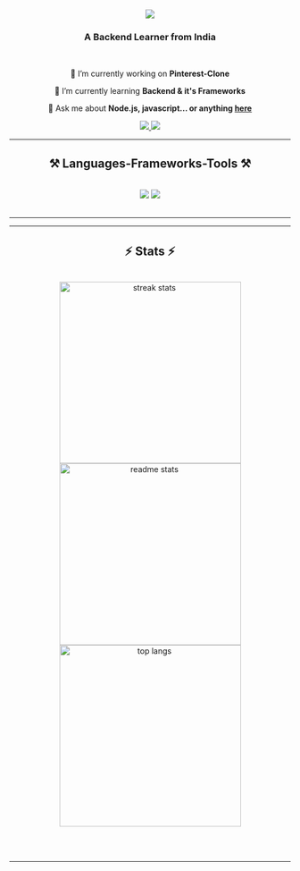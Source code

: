 

<h1 align="center">
    <img src="https://readme-typing-svg.herokuapp.com/?font=Righteous&size=35&center=true&vCenter=true&width=500&height=70&duration=4000&lines=Hi+There!+👋;+I'm+Rahul+Singh!;" />
</h1>

<h3 align="center">A Backend Learner from India</h3>

<br/>

<div align="center">
 
 🔭 I’m currently working on **Pinterest-Clone**
 
 🌱 I’m currently learning **Backend & it's Frameworks**

💬 Ask me about **Node.js, javascript... or anything [here](https://github.com/salesp07/salesp07/issues)**


 </div>
 
<div align="center"> 
  <a href="rahulsingh.dev.36@gmail.com">
    <img src="https://img.shields.io/badge/Gmail-D14836?logo=gmail&logoColor=white" />
  </a>
  <a href="https://twitter.com/RahulSingh3605 target="_blank">
    <img src="https://img.shields.io/badge/X-%23000000.svg?logo=X&logoColor=white" target="_blank" />
  </a>
  
</div>

 <hr/>
 
<h2 align="center">⚒️ Languages-Frameworks-Tools ⚒️</h2>
<br/>
<div align="center">
    <img src="https://skillicons.dev/icons?i=html,css,vscode,github,tailwind,git" />
    <img src="https://skillicons.dev/icons?i=nodejs,javascript,express,mongodb" /><br>
</div>

<br/>
<hr/>


<hr/>

<h2 align="center">⚡ Stats ⚡</h2>
<br>
<div align=center>
  <img width=325 src="https://github-readme-streak-stats-salesp07.vercel.app/?user=RahulSingh044&count_private=true&theme=react&border_radius=10" alt="streak stats"/>
  <img width=325 src="https://github-readme-stats-salesp07.vercel.app/api?username=RahulSingh044&count_private=true&show_icons=true&theme=react&rank_icon=github&border_radius=10" alt="readme stats" />
  <img width=325 align="center" src="https://github-readme-stats-salesp07.vercel.app/api/top-langs/?username=RahulSingh044&hide=HTML&langs_count=8&layout=compact&theme=react&border_radius=10&size_weight=0.5&count_weight=0.5&exclude_repo=github-readme-stats" alt="top langs" />
</div>


<br/><br/>
<hr/>
<br/>
<!--
<div align="center">
<a href='https://ko-fi.com/V7V4RAK9C' target='_blank'><img height='64' style='border:0px;height:64px;' src='https://storage.ko-fi.com/cdn/kofi1.png?v=3' border='0' alt='Buy Me a Coffee at ko-fi.com' /></a>
</div>
--!>
<br/>
